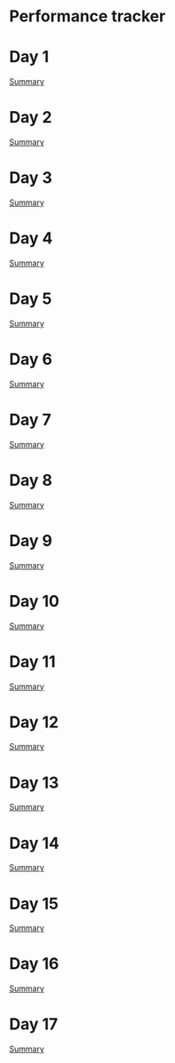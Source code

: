 # Performance tracker

# Day 1

[Summary](https://github.com/Cyb0ts/100-Days-Of-Hacking/tree/main/MysticScripter/Day%201)

# Day 2

[Summary](https://github.com/Cyb0ts/100-Days-Of-Hacking/tree/main/MysticScripter/Day%202)

# Day 3

[Summary]()

# Day 4

[Summary]()

# Day 5

[Summary](https://github.com/Cyb0ts/100-Days-Of-Hacking/tree/main/MysticScripter/Day%205)

# Day 6

[Summary]()

# Day 7

[Summary]()

# Day 8

[Summary]()

# Day 9

[Summary]()

# Day 10

[Summary]()

# Day 11

[Summary]()

# Day 12

[Summary]()

# Day 13

[Summary](https://github.com/Cyb0ts/100-Days-Of-Hacking/tree/main/MysticScripter/Day%2013)

# Day 14

[Summary]()

# Day 15

[Summary](https://github.com/Cyb0ts/100-Days-Of-Hacking/tree/main/MysticScripter/Day%2015)

# Day 16

[Summary](https://github.com/Cyb0ts/100-Days-Of-Hacking/tree/main/MysticScripter/Day%2016)

# Day 17

[Summary](https://github.com/Cyb0ts/100-Days-Of-Hacking/tree/main/MysticScripter/Day%2017)
